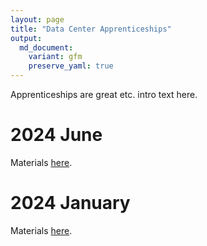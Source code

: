 ```yaml
---
layout: page
title: "Data Center Apprenticeships"
output:
  md_document:
    variant: gfm
    preserve_yaml: true
---
```


Apprenticeships are great etc. intro text here.

# 2024 June

Materials [here](apprenticeship_2024_2).

# 2024 January

Materials [here](apprenticeship_2024_1).